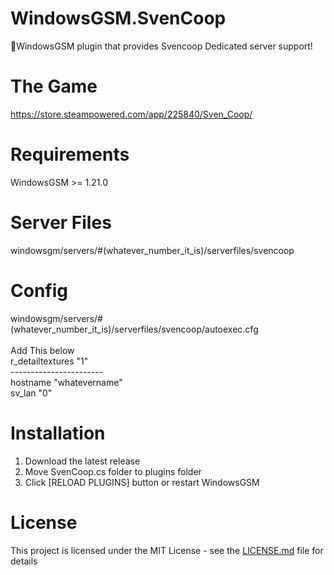 # WindowsGSM.SvenCoop
🧩WindowsGSM plugin that provides Svencoop Dedicated server support!

# The Game
https://store.steampowered.com/app/225840/Sven_Coop/

# Requirements
WindowsGSM >= 1.21.0

# Server Files
windowsgm/servers/#(whatever_number_it_is)/serverfiles/svencoop

# Config
windowsgm/servers/#(whatever_number_it_is)/serverfiles/svencoop/autoexec.cfg
<br />
<br />Add This below 
<br /> r_detailtextures "1"
<br />-----------------------
<br /> hostname "whatevername"
<br /> sv_lan "0"

# Installation
  1. Download the latest release
  2. Move SvenCoop.cs folder to plugins folder
  3. Click [RELOAD PLUGINS] button or restart WindowsGSM

# License
This project is licensed under the MIT License - see the <a href="https://github.com/stellosartois/WindowsGSM.SvenCoop/blob/main/LICENSE">LICENSE.md</a> file for details
